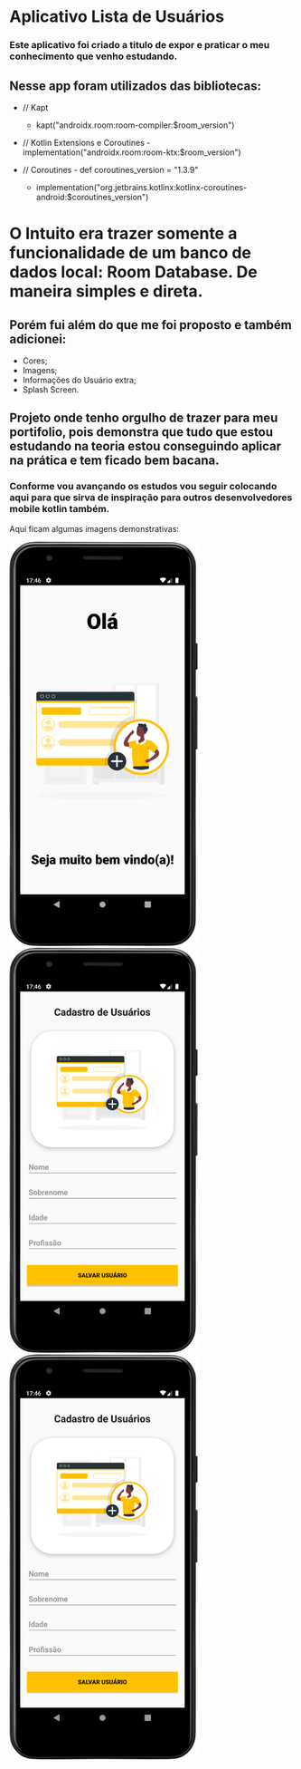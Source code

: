 # Aplicativo Lista de Usuários

### Este aplicativo foi criado a titulo de expor e praticar o meu conhecimento que venho estudando.

## Nesse app foram utilizados das bibliotecas:

   - // Kapt
     - kapt("androidx.room:room-compiler:$room_version")


   - // Kotlin Extensions e Coroutines
    - implementation("androidx.room:room-ktx:$room_version")

   - // Coroutines
    - def coroutines_version = "1.3.9"
     - implementation("org.jetbrains.kotlinx:kotlinx-coroutines-android:$coroutines_version")
     
# O Intuito era trazer somente a funcionalidade de um banco de dados local: Room Database. De maneira simples e direta.
## Porém fui além do que me foi proposto e também adicionei:
  - Cores;
  - Imagens;
  - Informações do Usuário extra;
  - Splash Screen.
  
## Projeto onde tenho orgulho de trazer para meu portifolio, pois demonstra que tudo que estou estudando na teoria estou conseguindo aplicar na prática e tem ficado bem bacana.

### Conforme vou avançando os estudos vou seguir colocando aqui para que sirva de inspiração para outros desenvolvedores mobile kotlin também.


Aqui ficam algumas imagens demonstrativas:

<p float="center">
  <img src="https://github.com/LorranFranzDev/Lista-de-Usuarios/blob/main/mediaapp/Screenshot_20220902_144619.png" width="333" />
  <img src="https://github.com/LorranFranzDev/Lista-de-Usuarios/blob/main/mediaapp/Screenshot_20220902_144643.png" width="333" /> 
  <img src="https://github.com/LorranFranzDev/Lista-de-Usuarios/blob/main/mediaapp/Screenshot_20220902_144643.png" width="333" />
</p





